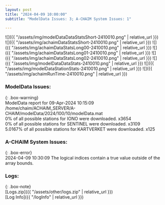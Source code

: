 ```yaml
---
layout: post
title: "2024-04-09 10:00:00"
subtitle: "ModelData Issues: 3; A-CHAIM System Issues: 1"

---
```


![]({{ "/assets/img/modelDataDataStatsShort-2410010.png" | relative_url }})
![]({{ "/assets/img/achaimDataStatsShort-2410010.png" | relative_url }})
![]({{ "/assets/img/achaimDataStatsLong00-2410010.png" | relative_url }})
![]({{ "/assets/img/achaimDataStatsLong01-2410010.png" | relative_url }})
![]({{ "/assets/img/achaimDataStatsLong02-2410010.png" | relative_url }})
![]({{ "/assets/img/modelDataDataStats-2410010.png" | relative_url }})
![]({{ "/assets/img/modelDataStationStats-2410010.png" | relative_url }})
![]({{ "/assets/img/achaimRunTime-2410010.png" | relative_url }})


### ModelData Issues:  
  
{: .box-warning}  
 ModelData report for 09-Apr-2024 10:15:09   
 /home/chaim/ACHAIM_SERVER/A-CHAIM/modelData/2024/100/10/modelData.mat   
 0% of all possible stations for IONO were downloaded. x3654   
 0% of all possible stations for SENTINEL were downloaded. x3109   
 5.0167% of all possible stations for KARTVERKET were downloaded. x125   
  
### A-CHAIM System Issues:  
  
{: .box-error}  
2024-04-09 10:30:09 The logical indices contain a true value outside of the array bounds.  

### Logs:  
  
{: .box-note}  
[Logs.zip]({{ "/assets/other/logs.zip" | relative_url }})  
[Log Info]({{ "/logInfo" | relative_url }})  
